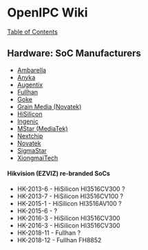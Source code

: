 # OpenIPC Wiki
[Table of Contents](../index.md)

Hardware: SoC Manufacturers
---------------------------
- [Ambarella](https://www.ambarella.com/)
- [Anyka](http://www.anyka.com/)
- [Augentix](https://www.augentix.com/)
- [Fullhan](https://www.fullhan.com/)
- [Goke](http://www.goke.com/)
- [Grain Media (Novatek)](https://www.novatek.com.tw/)
- [HiSilicon](https://www.hisilicon.com/)
- [Ingenic](http://www.ingenic.com.cn/)
- [MStar (MediaTek)](http://www.mstarsemi.com/)
- [Nextchip](http://www.nextchip.com/)
- [Novatek](http://www.novatek.com.tw/)
- [SigmaStar](http://www.sigmastarsemi.com/)
- [XiongmaiTech](https://www.xiongmaitech.com/)

#### Hikvision (EZVIZ) re-branded SoCs

- HK-2013-6 - HiSilicon HI3516CV300 ?
- HK-2013-7 - HiSilicon HI3516CV100 ?
- HK-2015-1 - HiSilicon HI3516AV100 ?
- HK-2015-6 - ?
- HK-2016-3 - HiSilicon HI3516CV300
- HK-2016-3 - HiSilicon HI3516CV300
- HK-2018-11 - Fullhan ?
- HK-2018-12 - Fullhan FH8852
